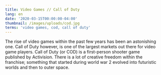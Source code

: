 ```yaml
---
title: Video Games // Call of Duty
lang: en
date: '2020-03-15T00:00:00-04:00'
thumbnail: /images/uploads/cod.jpg
terms: 'video games, cod, call of duty'
---
```

The rise of video games within the past few years has been an astonishing one. Call of Duty however, is one of the largest markets out there for video game players. Call of Duty (or COD) is a first-person shooter game published by Activision. There is a lot of creative freedom within the franchise; something that started during world war 2 evolved into futuristic worlds and then to outer space.
